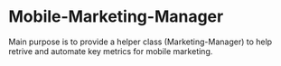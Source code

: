 # Mobile-Marketing-Manager

Main purpose is to provide a helper class (Marketing-Manager) to help retrive and automate key metrics for mobile marketing. 


